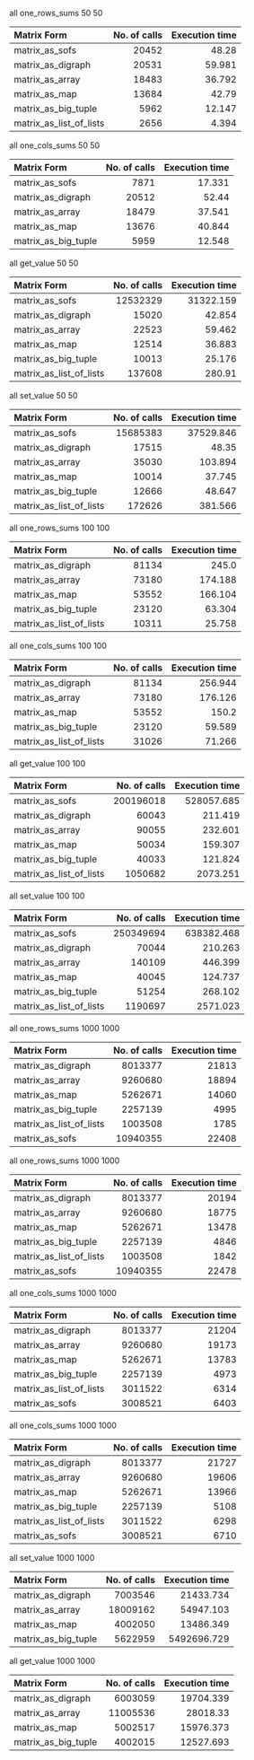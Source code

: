 all one_rows_sums 50 50 

| Matrix Form | No. of calls | Execution time |
| :------------- |-------------:| -----:|
| matrix_as_sofs | 20452 | 48.28 |
| matrix_as_digraph | 20531 | 59.981 |
| matrix_as_array | 18483 | 36.792 |
| matrix_as_map | 13684 | 42.79 |
| matrix_as_big_tuple | 5962 | 12.147 |
| matrix_as_list_of_lists | 2656 | 4.394 |

all one_cols_sums 50 50 

| Matrix Form | No. of calls | Execution time |
| :------------- |-------------:| -----:|
| matrix_as_sofs | 7871 | 17.331 |
| matrix_as_digraph | 20512 | 52.44 |
| matrix_as_array | 18479 | 37.541 |
| matrix_as_map | 13676 | 40.844 |
| matrix_as_big_tuple | 5959 | 12.548 |

all get_value 50 50 

| Matrix Form | No. of calls | Execution time |
| :------------- |-------------:| -----:|
| matrix_as_sofs | 12532329 | 31322.159 |
| matrix_as_digraph | 15020 | 42.854 |
| matrix_as_array | 22523 | 59.462 |
| matrix_as_map | 12514 | 36.883 |
| matrix_as_big_tuple | 10013 | 25.176 |
| matrix_as_list_of_lists | 137608 | 280.91 |

all set_value 50 50 

| Matrix Form | No. of calls | Execution time |
| :------------- |-------------:| -----:|
| matrix_as_sofs | 15685383 | 37529.846 |
| matrix_as_digraph | 17515 | 48.35 |
| matrix_as_array | 35030 | 103.894 |
| matrix_as_map | 10014 | 37.745 |
| matrix_as_big_tuple | 12666 | 48.647 |
| matrix_as_list_of_lists | 172626 | 381.566 |

all one_rows_sums 100 100

| Matrix Form | No. of calls | Execution time |
| :------------- |-------------:| -----:|
| matrix_as_digraph | 81134 | 245.0 |
| matrix_as_array | 73180 | 174.188 |
| matrix_as_map | 53552 | 166.104 |
| matrix_as_big_tuple | 23120 | 63.304 |
| matrix_as_list_of_lists | 10311 | 25.758 |

all one_cols_sums 100 100

| Matrix Form | No. of calls | Execution time |
| :------------- |-------------:| -----:|
| matrix_as_digraph | 81134 | 256.944 |
| matrix_as_array | 73180 | 176.126 |
| matrix_as_map | 53552 | 150.2 |
| matrix_as_big_tuple | 23120 | 59.589 |
| matrix_as_list_of_lists | 31026 | 71.266 |

all get_value 100 100

| Matrix Form | No. of calls | Execution time |
| :------------- |-------------:| -----:|
| matrix_as_sofs | 200196018 | 528057.685 |
| matrix_as_digraph | 60043 | 211.419 |
| matrix_as_array | 90055 | 232.601 |
| matrix_as_map | 50034 | 159.307 |
| matrix_as_big_tuple | 40033 | 121.824 |
| matrix_as_list_of_lists | 1050682 | 2073.251 |

all set_value 100 100

| Matrix Form | No. of calls | Execution time |
| :------------- |-------------:| -----:|
| matrix_as_sofs | 250349694 | 638382.468 |
| matrix_as_digraph | 70044 | 210.263 |
| matrix_as_array | 140109 | 446.399 |
| matrix_as_map | 40045 | 124.737 |
| matrix_as_big_tuple | 51254 | 268.102 |
| matrix_as_list_of_lists | 1190697 | 2571.023 |


all one_rows_sums 1000 1000

| Matrix Form | No. of calls | Execution time |
| :------------- |-------------:| -----:| 
|matrix_as_digraph |  8013377 |  21813|
|matrix_as_array  |  9260680  |  18894|
|matrix_as_map  |  5262671 |   14060 | 
|matrix_as_big_tuple | 2257139 |  4995|
|matrix_as_list_of_lists | 1003508 | 1785|
|matrix_as_sofs | 10940355 | 22408|

all one_rows_sums 1000 1000

| Matrix Form | No. of calls | Execution time |
| :------------- |-------------:| -----:|
| matrix_as_digraph |  8013377 |  20194|
| matrix_as_array  |  9260680 |  18775|
| matrix_as_map  | 5262671  |  13478|
| matrix_as_big_tuple |  2257139  |  4846|
| matrix_as_list_of_lists | 1003508  |  1842|
| matrix_as_sofs |   10940355 |  22478|

all one_cols_sums 1000 1000

| Matrix Form | No. of calls | Execution time |
| :------------- |-------------:| -----:|
| matrix_as_digraph |  8013377 |  21204| 
| matrix_as_array |  9260680  |  19173| 
| matrix_as_map  |   5262671  |  13783| 
| matrix_as_big_tuple | 2257139 |   4973| 
| matrix_as_list_of_lists | 3011522 |   6314| 
| matrix_as_sofs  |  3008521  |  6403| 

all one_cols_sums 1000 1000

| Matrix Form | No. of calls | Execution time |
| :------------- |-------------:| -----:|
|matrix_as_digraph | 8013377 |  21727|
|matrix_as_array |  9260680 |  19606|
|matrix_as_map |  5262671 |  13966|
|matrix_as_big_tuple | 2257139 |  5108|
|matrix_as_list_of_lists | 3011522 |  6298|
|matrix_as_sofs |  3008521 |  6710|

all set_value 1000 1000

| Matrix Form | No. of calls | Execution time |
| :------------- |-------------:| -----:|
| matrix_as_digraph | 7003546 | 21433.734 |
| matrix_as_array | 18009162 | 54947.103 |
| matrix_as_map | 4002050 | 13486.349 |
| matrix_as_big_tuple | 5622959 | 5492696.729 |

all get_value 1000 1000

| Matrix Form | No. of calls | Execution time |
| :------------- |-------------:| -----:|
| matrix_as_digraph | 6003059 | 19704.339 |
| matrix_as_array | 11005536 | 28018.33 |
| matrix_as_map | 5002517 | 15976.373 |
| matrix_as_big_tuple | 4002015 | 12527.693 |
